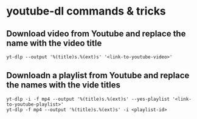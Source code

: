 # youtube-dl commands & tricks

## Download video from Youtube and replace the name with the video title
	yt-dlp --output '%(title)s.%(ext)s' '<link-to-youtube-video>'

## Downloadn a playlist from Youtube and replace the names with the vide titles
	yt-dlp -i -f mp4 --output '%(title)s.%(ext)s' --yes-playlist '<link-to-youtube-playlist>'
	yt-dlp -f mp4 --output '%(title)s.%(ext)s' -i <playlist-id>
